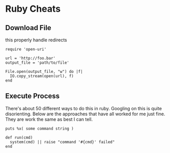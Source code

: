 # Ruby Cheats
## Download File
this properly handle redirects
```
require 'open-uri'

url = 'http://foo.bar'
output_file = 'path/to/file'

File.open(output_file, "w") do |f|
  IO.copy_stream(open(url), f)
end
```
## Execute Process
There's about 50 different ways to do this in ruby.  Googling on this is quite disorienting.  Below are the approaches that have all worked for me just fine.  They are work the same as best I can tell.

```
puts %x( some command string )
```

```
def run(cmd)
  system(cmd) || raise "command '#{cmd}' failed"
end
```

